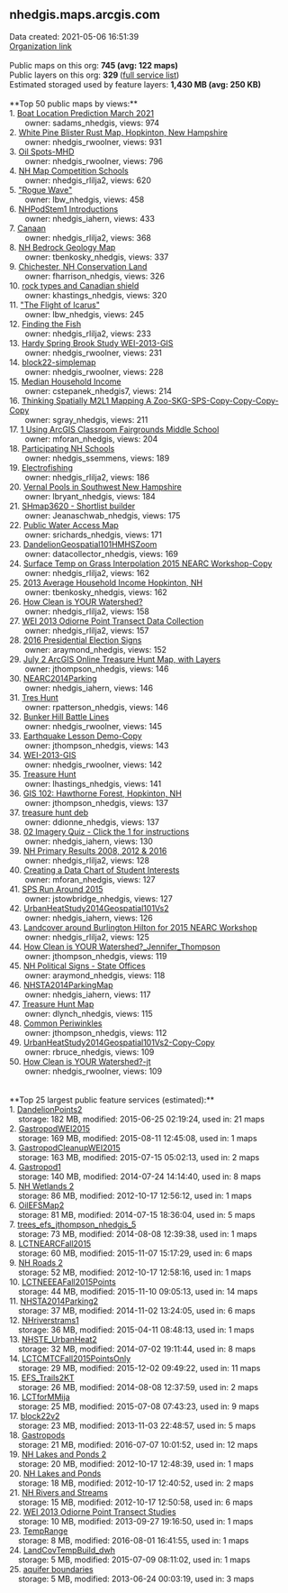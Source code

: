 <h2>nhedgis.maps.arcgis.com</h2> Data created: 2021-05-06 16:51:39 <br /><a target='new' href='https://nhedgis.maps.arcgis.com'>Organization link</a><br /><br />Public maps on this org: <b>745 (avg: 122 maps)</b><br />Public layers on this org: <b>329 </b>(<a target='new' href='https://services.arcgis.com/wHfywM8uw0IwTu3c/ArcGIS/rest/services'>full service list</a>)<br />Estimated storaged used by feature layers: <b>1,430 MB (avg: 250 KB)</b><br /><br />**Top 50 public maps by views:**<br />  1. <a target='new' href='https://www.arcgis.com/home/item.html?id=78df6757878748fca04d7ab04f0bd6fd'>Boat Location Prediction March 2021</a> <br />  &nbsp;&nbsp;&nbsp;&nbsp; &nbsp;&nbsp;owner: sadams_nhedgis, views: 974<br />  2. <a target='new' href='https://www.arcgis.com/home/item.html?id=2738f1217a334f0ca4284ef990d5fed4'>White Pine Blister Rust Map, Hopkinton, New Hampshire</a> <br />  &nbsp;&nbsp;&nbsp;&nbsp; &nbsp;&nbsp;owner: nhedgis_rwoolner, views: 931<br />  3. <a target='new' href='https://www.arcgis.com/home/item.html?id=fd3dbf865fb34c5cb58d80920d9db444'>Oil Spots-MHD</a> <br />  &nbsp;&nbsp;&nbsp;&nbsp; &nbsp;&nbsp;owner: nhedgis_rwoolner, views: 796<br />  4. <a target='new' href='https://www.arcgis.com/home/item.html?id=cec6dcc92af443ae8cbc0b8afa9450b3'>NH Map Competition Schools</a> <br />  &nbsp;&nbsp;&nbsp;&nbsp; &nbsp;&nbsp;owner: nhedgis_rlilja2, views: 620<br />  5. <a target='new' href='https://www.arcgis.com/home/item.html?id=b8edec758fe54cddb11d354cccedb8fd'>"Rogue Wave"</a> <br />  &nbsp;&nbsp;&nbsp;&nbsp; &nbsp;&nbsp;owner: lbw_nhedgis, views: 458<br />  6. <a target='new' href='https://www.arcgis.com/home/item.html?id=f495855ba2cc415f9cfafe08bf1c1f7b'>NHPodStem1 Introductions</a> <br />  &nbsp;&nbsp;&nbsp;&nbsp; &nbsp;&nbsp;owner: nhedgis_iahern, views: 433<br />  7. <a target='new' href='https://www.arcgis.com/home/item.html?id=49fe2a6108d243d7854feed4920b0a57'>Canaan</a> <br />  &nbsp;&nbsp;&nbsp;&nbsp; &nbsp;&nbsp;owner: nhedgis_rlilja2, views: 368<br />  8. <a target='new' href='https://www.arcgis.com/home/item.html?id=0a55da953aa24a57a47c3d1809d12660'>NH Bedrock Geology Map</a> <br />  &nbsp;&nbsp;&nbsp;&nbsp; &nbsp;&nbsp;owner: tbenkosky_nhedgis, views: 337<br />  9. <a target='new' href='https://www.arcgis.com/home/item.html?id=ec784af1d5244a91afa1b90b049cf12c'>Chichester, NH Conservation Land</a> <br />  &nbsp;&nbsp;&nbsp;&nbsp; &nbsp;&nbsp;owner: fharrison_nhedgis, views: 326<br />  10. <a target='new' href='https://www.arcgis.com/home/item.html?id=6196eb42fb034d0d88686b67b187fb07'>rock types and Canadian shield</a> <br />  &nbsp;&nbsp;&nbsp;&nbsp; &nbsp;&nbsp;owner: khastings_nhedgis, views: 320<br />  11. <a target='new' href='https://www.arcgis.com/home/item.html?id=b0d44330e550401b8df83257aed3bc34'>"The Flight of Icarus"</a> <br />  &nbsp;&nbsp;&nbsp;&nbsp; &nbsp;&nbsp;owner: lbw_nhedgis, views: 245<br />  12. <a target='new' href='https://www.arcgis.com/home/item.html?id=a24bb64b6059411391808fa3db916f40'>Finding the Fish</a> <br />  &nbsp;&nbsp;&nbsp;&nbsp; &nbsp;&nbsp;owner: nhedgis_rlilja2, views: 233<br />  13. <a target='new' href='https://www.arcgis.com/home/item.html?id=52a53cdf034b41f18b9ca661e9266ebd'>Hardy Spring Brook Study WEI-2013-GIS</a> <br />  &nbsp;&nbsp;&nbsp;&nbsp; &nbsp;&nbsp;owner: nhedgis_rwoolner, views: 231<br />  14. <a target='new' href='https://www.arcgis.com/home/item.html?id=97aa8e46c14149348533fc0902d6f774'>block22-simplemap</a> <br />  &nbsp;&nbsp;&nbsp;&nbsp; &nbsp;&nbsp;owner: nhedgis_rwoolner, views: 228<br />  15. <a target='new' href='https://www.arcgis.com/home/item.html?id=e89953cc20f84e19a75d6396c215eea8'>Median Household Income</a> <br />  &nbsp;&nbsp;&nbsp;&nbsp; &nbsp;&nbsp;owner: cstepanek_nhedgis7, views: 214<br />  16. <a target='new' href='https://www.arcgis.com/home/item.html?id=ccf27f02195e4742b2e24c66f9143a9c'>Thinking Spatially M2L1 Mapping A Zoo-SKG-SPS-Copy-Copy-Copy-Copy</a> <br />  &nbsp;&nbsp;&nbsp;&nbsp; &nbsp;&nbsp;owner: sgray_nhedgis, views: 211<br />  17. <a target='new' href='https://www.arcgis.com/home/item.html?id=915c5d119c4d45589eb8da87517a433c'>1 Using ArcGIS Classroom  Fairgrounds Middle School</a> <br />  &nbsp;&nbsp;&nbsp;&nbsp; &nbsp;&nbsp;owner: mforan_nhedgis, views: 204<br />  18. <a target='new' href='https://www.arcgis.com/home/item.html?id=c0b0edc0192d4478bd6948364242b7f6'>Participating NH Schools</a> <br />  &nbsp;&nbsp;&nbsp;&nbsp; &nbsp;&nbsp;owner: nhedgis_ssemmens, views: 189<br />  19. <a target='new' href='https://www.arcgis.com/home/item.html?id=3f4bd91c7a7b498fa43ced5b736396ce'>Electrofishing</a> <br />  &nbsp;&nbsp;&nbsp;&nbsp; &nbsp;&nbsp;owner: nhedgis_rlilja2, views: 186<br />  20. <a target='new' href='https://www.arcgis.com/home/item.html?id=fcf6efad23274dae96bc031d7551a738'>Vernal Pools in Southwest New Hampshire</a> <br />  &nbsp;&nbsp;&nbsp;&nbsp; &nbsp;&nbsp;owner: lbryant_nhedgis, views: 184<br />  21. <a target='new' href='https://www.arcgis.com/home/item.html?id=456713b17ae54673987fc08d1b030dca'>SHmap3620 - Shortlist builder</a> <br />  &nbsp;&nbsp;&nbsp;&nbsp; &nbsp;&nbsp;owner: Jeanaschwab_nhedgis, views: 175<br />  22. <a target='new' href='https://www.arcgis.com/home/item.html?id=f362f75e726e4f6684999736cffda7a4'>Public Water Access Map</a> <br />  &nbsp;&nbsp;&nbsp;&nbsp; &nbsp;&nbsp;owner: srichards_nhedgis, views: 171<br />  23. <a target='new' href='https://www.arcgis.com/home/item.html?id=c792604573334a608663ffa7b728f7b9'>DandelionGeospatial101HMHSZoom</a> <br />  &nbsp;&nbsp;&nbsp;&nbsp; &nbsp;&nbsp;owner: datacollector_nhedgis, views: 169<br />  24. <a target='new' href='https://www.arcgis.com/home/item.html?id=b05372e5f569468481bec937f89c7468'>Surface Temp on Grass Interpolation 2015 NEARC Workshop-Copy</a> <br />  &nbsp;&nbsp;&nbsp;&nbsp; &nbsp;&nbsp;owner: nhedgis_rlilja2, views: 162<br />  25. <a target='new' href='https://www.arcgis.com/home/item.html?id=80021ab7282d4651b17542c0454b6c51'>2013 Average Household Income Hopkinton, NH</a> <br />  &nbsp;&nbsp;&nbsp;&nbsp; &nbsp;&nbsp;owner: tbenkosky_nhedgis, views: 162<br />  26. <a target='new' href='https://www.arcgis.com/home/item.html?id=0136b2bade3f464ab2ddd979009286d0'>How Clean is YOUR Watershed?</a> <br />  &nbsp;&nbsp;&nbsp;&nbsp; &nbsp;&nbsp;owner: nhedgis_rlilja2, views: 158<br />  27. <a target='new' href='https://www.arcgis.com/home/item.html?id=3d1fd846cc3d459e88c35d1f21cfe496'>WEI 2013 Odiorne Point Transect Data Collection</a> <br />  &nbsp;&nbsp;&nbsp;&nbsp; &nbsp;&nbsp;owner: nhedgis_rlilja2, views: 157<br />  28. <a target='new' href='https://www.arcgis.com/home/item.html?id=579e560a24e4432b9175aa9acc9658db'>2016 Presidential Election Signs</a> <br />  &nbsp;&nbsp;&nbsp;&nbsp; &nbsp;&nbsp;owner: araymond_nhedgis, views: 152<br />  29. <a target='new' href='https://www.arcgis.com/home/item.html?id=8d47d1b736c64af6a6e4eeb49d2ec412'>July 2 ArcGIS Online Treasure Hunt Map, with Layers</a> <br />  &nbsp;&nbsp;&nbsp;&nbsp; &nbsp;&nbsp;owner: jthompson_nhedgis, views: 146<br />  30. <a target='new' href='https://www.arcgis.com/home/item.html?id=f0525521163d47919011fab5d147ef2b'>NEARC2014Parking</a> <br />  &nbsp;&nbsp;&nbsp;&nbsp; &nbsp;&nbsp;owner: nhedgis_iahern, views: 146<br />  31. <a target='new' href='https://www.arcgis.com/home/item.html?id=55bec8d8e43644feb245c4eb6f071b62'>Tres Hunt</a> <br />  &nbsp;&nbsp;&nbsp;&nbsp; &nbsp;&nbsp;owner: rpatterson_nhedgis, views: 146<br />  32. <a target='new' href='https://www.arcgis.com/home/item.html?id=993e2054f317493480bf3df1a1447c0b'>Bunker Hill Battle Lines</a> <br />  &nbsp;&nbsp;&nbsp;&nbsp; &nbsp;&nbsp;owner: nhedgis_rwoolner, views: 145<br />  33. <a target='new' href='https://www.arcgis.com/home/item.html?id=6670b4bf85434f0c8c45d86ed21d82ca'>Earthquake Lesson Demo-Copy</a> <br />  &nbsp;&nbsp;&nbsp;&nbsp; &nbsp;&nbsp;owner: jthompson_nhedgis, views: 143<br />  34. <a target='new' href='https://www.arcgis.com/home/item.html?id=17e48a7a17fa4f0182e66ebe0d8ce6a2'>WEI-2013-GIS</a> <br />  &nbsp;&nbsp;&nbsp;&nbsp; &nbsp;&nbsp;owner: nhedgis_rwoolner, views: 142<br />  35. <a target='new' href='https://www.arcgis.com/home/item.html?id=07c04df9d678402ea1b35a2e711efcc6'>Treasure Hunt</a> <br />  &nbsp;&nbsp;&nbsp;&nbsp; &nbsp;&nbsp;owner: lhastings_nhedgis, views: 141<br />  36. <a target='new' href='https://www.arcgis.com/home/item.html?id=c1de52733b0a4280a42587b0d99b7944'>GIS 102: Hawthorne Forest, Hopkinton, NH</a> <br />  &nbsp;&nbsp;&nbsp;&nbsp; &nbsp;&nbsp;owner: jthompson_nhedgis, views: 137<br />  37. <a target='new' href='https://www.arcgis.com/home/item.html?id=3de90b96f0c648639836019a8c6c300e'>treasure hunt deb</a> <br />  &nbsp;&nbsp;&nbsp;&nbsp; &nbsp;&nbsp;owner: ddionne_nhedgis, views: 137<br />  38. <a target='new' href='https://www.arcgis.com/home/item.html?id=6bd02e5d311d44b58914bc6f769d9cd3'>02 Imagery Quiz - Click the 1 for instructions</a> <br />  &nbsp;&nbsp;&nbsp;&nbsp; &nbsp;&nbsp;owner: nhedgis_iahern, views: 130<br />  39. <a target='new' href='https://www.arcgis.com/home/item.html?id=70e182d977e742909893dcfc20156a23'>NH Primary Results 2008, 2012 & 2016</a> <br />  &nbsp;&nbsp;&nbsp;&nbsp; &nbsp;&nbsp;owner: nhedgis_rlilja2, views: 128<br />  40. <a target='new' href='https://www.arcgis.com/home/item.html?id=91a5ace7686e498a8706de59e61d9720'>Creating a Data Chart of Student Interests</a> <br />  &nbsp;&nbsp;&nbsp;&nbsp; &nbsp;&nbsp;owner: mforan_nhedgis, views: 127<br />  41. <a target='new' href='https://www.arcgis.com/home/item.html?id=a2221e14c4054a7ba7c7827a3258e306'>SPS Run Around 2015</a> <br />  &nbsp;&nbsp;&nbsp;&nbsp; &nbsp;&nbsp;owner: jstowbridge_nhedgis, views: 127<br />  42. <a target='new' href='https://www.arcgis.com/home/item.html?id=ab5fedcb58f94c7898fa9b1b5aa1e25d'>UrbanHeatStudy2014Geospatial101Vs2</a> <br />  &nbsp;&nbsp;&nbsp;&nbsp; &nbsp;&nbsp;owner: nhedgis_iahern, views: 126<br />  43. <a target='new' href='https://www.arcgis.com/home/item.html?id=9428a140993e4905a331e6673a777043'>Landcover around Burlington Hilton for 2015 NEARC Workshop</a> <br />  &nbsp;&nbsp;&nbsp;&nbsp; &nbsp;&nbsp;owner: nhedgis_rlilja2, views: 125<br />  44. <a target='new' href='https://www.arcgis.com/home/item.html?id=4b59459846424d2f8da9f4d53817a288'>How Clean is YOUR Watershed?_Jennifer_Thompson</a> <br />  &nbsp;&nbsp;&nbsp;&nbsp; &nbsp;&nbsp;owner: jthompson_nhedgis, views: 119<br />  45. <a target='new' href='https://www.arcgis.com/home/item.html?id=89e6bb237acf4329a4dac1a2791d242b'>NH Political Signs - State Offices</a> <br />  &nbsp;&nbsp;&nbsp;&nbsp; &nbsp;&nbsp;owner: araymond_nhedgis, views: 118<br />  46. <a target='new' href='https://www.arcgis.com/home/item.html?id=20b64ab32a6a41a4813854a958b8d0bd'>NHSTA2014ParkingMap</a> <br />  &nbsp;&nbsp;&nbsp;&nbsp; &nbsp;&nbsp;owner: nhedgis_iahern, views: 117<br />  47. <a target='new' href='https://www.arcgis.com/home/item.html?id=8582832103374ef8b84aea9abe500313'>Treasure Hunt Map</a> <br />  &nbsp;&nbsp;&nbsp;&nbsp; &nbsp;&nbsp;owner: dlynch_nhedgis, views: 115<br />  48. <a target='new' href='https://www.arcgis.com/home/item.html?id=006f9d74db2646e9ba83d21f17f61530'>Common Periwinkles</a> <br />  &nbsp;&nbsp;&nbsp;&nbsp; &nbsp;&nbsp;owner: jthompson_nhedgis, views: 112<br />  49. <a target='new' href='https://www.arcgis.com/home/item.html?id=ab51f95905a54d2cac734976bad61f90'>UrbanHeatStudy2014Geospatial101Vs2-Copy-Copy</a> <br />  &nbsp;&nbsp;&nbsp;&nbsp; &nbsp;&nbsp;owner: rbruce_nhedgis, views: 109<br />  50. <a target='new' href='https://www.arcgis.com/home/item.html?id=61c18fa11d8b4b1db543f55965887776'>How Clean is YOUR Watershed?-jt</a> <br />  &nbsp;&nbsp;&nbsp;&nbsp; &nbsp;&nbsp;owner: nhedgis_rwoolner, views: 109<br /><br /><br />**Top 25 largest public feature services (estimated):**<br /> 1. <a target='new' href='https://www.arcgis.com/home/item.html?id=9cc59935da644fce88eb29cbdd8bc947'>DandelionPoints2</a><br /> &nbsp;&nbsp;&nbsp;&nbsp;storage: 182 MB, modified: 2015-06-25 02:19:24,  used in: 21 maps<br /> 2. <a target='new' href='https://www.arcgis.com/home/item.html?id=549a05ef5f8b4806965d1bc2d0b7734f'>GastropodWEI2015</a><br /> &nbsp;&nbsp;&nbsp;&nbsp;storage: 169 MB, modified: 2015-08-11 12:45:08,  used in: 1 maps<br /> 3. <a target='new' href='https://www.arcgis.com/home/item.html?id=6007bf1286f44a8d9514e052b1057c77'>GastropodCleanupWEI2015</a><br /> &nbsp;&nbsp;&nbsp;&nbsp;storage: 163 MB, modified: 2015-07-15 05:02:13,  used in: 2 maps<br /> 4. <a target='new' href='https://www.arcgis.com/home/item.html?id=1fb752e6f3d94534abb3b10664289101'>Gastropod1</a><br /> &nbsp;&nbsp;&nbsp;&nbsp;storage: 140 MB, modified: 2014-07-24 14:14:40,  used in: 8 maps<br /> 5. <a target='new' href='https://www.arcgis.com/home/item.html?id=e13c795956a14e9a80a71a1844f087f1'>NH Wetlands 2</a><br /> &nbsp;&nbsp;&nbsp;&nbsp;storage: 86 MB, modified: 2012-10-17 12:56:12,  used in: 1 maps<br /> 6. <a target='new' href='https://www.arcgis.com/home/item.html?id=bdb62f433b2648549f0e7eed4b806410'>OilEFSMap2</a><br /> &nbsp;&nbsp;&nbsp;&nbsp;storage: 81 MB, modified: 2014-07-15 18:36:04,  used in: 5 maps<br /> 7. <a target='new' href='https://www.arcgis.com/home/item.html?id=8e1d7f1bac774df49baa320ae70e12fb'>trees_efs_jthompson_nhedgis_5</a><br /> &nbsp;&nbsp;&nbsp;&nbsp;storage: 73 MB, modified: 2014-08-08 12:39:38,  used in: 1 maps<br /> 8. <a target='new' href='https://www.arcgis.com/home/item.html?id=68370657efe44ea0b49aed9c671e00f8'>LCTNEARCFall2015</a><br /> &nbsp;&nbsp;&nbsp;&nbsp;storage: 60 MB, modified: 2015-11-07 15:17:29,  used in: 6 maps<br /> 9. <a target='new' href='https://www.arcgis.com/home/item.html?id=49695fc8848e4759a74382eac697c3a8'>NH Roads 2</a><br /> &nbsp;&nbsp;&nbsp;&nbsp;storage: 52 MB, modified: 2012-10-17 12:58:16,  used in: 1 maps<br /> 10. <a target='new' href='https://www.arcgis.com/home/item.html?id=46ae98d876664b5e8027fa5001789dcb'>LCTNEEEAFall2015Points</a><br /> &nbsp;&nbsp;&nbsp;&nbsp;storage: 44 MB, modified: 2015-11-10 09:05:13,  used in: 14 maps<br /> 11. <a target='new' href='https://www.arcgis.com/home/item.html?id=e07b1545f88b46d0a2787c8d1ab0ffd9'>NHSTA2014Parking2</a><br /> &nbsp;&nbsp;&nbsp;&nbsp;storage: 37 MB, modified: 2014-11-02 13:24:05,  used in: 6 maps<br /> 12. <a target='new' href='https://www.arcgis.com/home/item.html?id=c4c151284dea46099dc138e120744d3e'>NHriverstrams1</a><br /> &nbsp;&nbsp;&nbsp;&nbsp;storage: 36 MB, modified: 2015-04-11 08:48:13,  used in: 1 maps<br /> 13. <a target='new' href='https://www.arcgis.com/home/item.html?id=0034b5d5bd404c05aee83553216a7983'>NHSTE_UrbanHeat2</a><br /> &nbsp;&nbsp;&nbsp;&nbsp;storage: 32 MB, modified: 2014-07-02 19:11:44,  used in: 8 maps<br /> 14. <a target='new' href='https://www.arcgis.com/home/item.html?id=d29562e5ff3e4c3da15f55234c5ceff0'>LCTCMTCFall2015PointsOnly</a><br /> &nbsp;&nbsp;&nbsp;&nbsp;storage: 29 MB, modified: 2015-12-02 09:49:22,  used in: 11 maps<br /> 15. <a target='new' href='https://www.arcgis.com/home/item.html?id=f9e97be29e724aa6afa09e094f3d9af1'>EFS_Trails2KT</a><br /> &nbsp;&nbsp;&nbsp;&nbsp;storage: 26 MB, modified: 2014-08-08 12:37:59,  used in: 2 maps<br /> 16. <a target='new' href='https://www.arcgis.com/home/item.html?id=9ff15d71f72c4fda91fba2db1008440b'>LCTforMMija</a><br /> &nbsp;&nbsp;&nbsp;&nbsp;storage: 25 MB, modified: 2015-07-08 07:43:23,  used in: 9 maps<br /> 17. <a target='new' href='https://www.arcgis.com/home/item.html?id=6da885b4d5c44ae1b2d44822f59e7ecb'>block22v2</a><br /> &nbsp;&nbsp;&nbsp;&nbsp;storage: 23 MB, modified: 2013-11-03 22:48:57,  used in: 5 maps<br /> 18. <a target='new' href='https://www.arcgis.com/home/item.html?id=8be3aa8290ce47f9b35f5647898fca37'>Gastropods</a><br /> &nbsp;&nbsp;&nbsp;&nbsp;storage: 21 MB, modified: 2016-07-07 10:01:52,  used in: 12 maps<br /> 19. <a target='new' href='https://www.arcgis.com/home/item.html?id=4c89322cec7a44a3abcfbc8bff93eedd'>NH Lakes and Ponds 2</a><br /> &nbsp;&nbsp;&nbsp;&nbsp;storage: 20 MB, modified: 2012-10-17 12:48:39,  used in: 1 maps<br /> 20. <a target='new' href='https://www.arcgis.com/home/item.html?id=68a80fbd848549fa88a7385c6c231f2b'>NH Lakes and Ponds</a><br /> &nbsp;&nbsp;&nbsp;&nbsp;storage: 18 MB, modified: 2012-10-17 12:40:52,  used in: 2 maps<br /> 21. <a target='new' href='https://www.arcgis.com/home/item.html?id=f32293c0eb6540ed8cdee619275cdb70'>NH Rivers and Streams</a><br /> &nbsp;&nbsp;&nbsp;&nbsp;storage: 15 MB, modified: 2012-10-17 12:50:58,  used in: 6 maps<br /> 22. <a target='new' href='https://www.arcgis.com/home/item.html?id=f04b776aaa7949ff80b06e0715b7b072'>WEI 2013 Odiorne Point Transect Studies</a><br /> &nbsp;&nbsp;&nbsp;&nbsp;storage: 10 MB, modified: 2013-09-27 19:16:50,  used in: 1 maps<br /> 23. <a target='new' href='https://www.arcgis.com/home/item.html?id=f13b908c513347718bea32aeaedbada7'>TempRange</a><br /> &nbsp;&nbsp;&nbsp;&nbsp;storage: 8 MB, modified: 2016-08-01 16:41:55,  used in: 1 maps<br /> 24. <a target='new' href='https://www.arcgis.com/home/item.html?id=42f26b4931ab4ebf963174c4749ba210'>LandCovTempBuild_dwh</a><br /> &nbsp;&nbsp;&nbsp;&nbsp;storage: 5 MB, modified: 2015-07-09 08:11:02,  used in: 1 maps<br /> 25. <a target='new' href='https://www.arcgis.com/home/item.html?id=6d02598822c8476e8f08038026737122'>aquifer boundaries</a><br /> &nbsp;&nbsp;&nbsp;&nbsp;storage: 5 MB, modified: 2013-06-24 00:03:19,  used in: 3 maps<br />